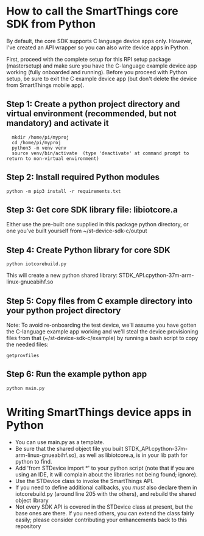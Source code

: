 # How to call the SmartThings core SDK from Python

By default, the core SDK supports C language device apps only.  However, I've created an API wrapper so you can also write device apps in Python.

First, proceed with the complete setup for this RPI setup package (mastersetup) and make sure you have the C-language example device app working (fully onboarded and running).
Before you proceed with Python setup, be sure to exit the C example device app (but don't delete the device from SmartThings mobile app).

## Step 1: Create a python project directory and virtual environment (recommended, but not mandatory) and activate it
```
  mkdir /home/pi/myproj
  cd /home/pi/myproj
  python3 -m venv venv
  source venv/bin/activate  (type 'deactivate' at command prompt to return to non-virtual environment)
```
## Step 2: Install required Python modules
```
python -m pip3 install -r requirements.txt
```
## Step 3: Get core SDK library file: libiotcore.a
Either use the pre-built one supplied in this package python directory, or one you've built yourself from ~/st-device-sdk-c/output

## Step 4: Create Python library for core SDK
```
python iotcorebuild.py
```
This will create a new python shared library: STDK_API.cpython-37m-arm-linux-gnueabihf.so

## Step 5: Copy files from C example directory into your python project directory
Note: To avoid re-onboarding the test device, we'll assume you have gotten the C-language example app working and we'll steal the device provisioning files from that (~/st-device-sdk-c/example) by running a bash script to copy the needed files:
```
getprovfiles
```

## Step 6: Run the example python app
```
python main.py
```


# Writing SmartThings device apps in Python
- You can use main.py as a template.  
- Be sure that the shared object file you built STDK_API.cpython-37m-arm-linux-gnueabihf.so), as well as libiotcore.a, is in your lib path for python to find.
- Add 'from STDevice import \*' to your python script (note that if you are using an IDE, it will complain about the libraries not being found; ignore).
- Use the STDevice class to invoke the SmartThings API.
- If you need to define additional callbacks, you *must* also declare them in iotcorebuild.py (around line 205 with the others), and rebuild the shared object library
- Not every SDK API is covered in the STDevice class at present, but the base ones are there.  If you need others, you can extend the class fairly easily; please consider contributing your enhancements back to this repository
